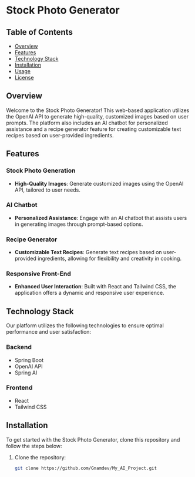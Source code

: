 # Stock Photo Generator

## Table of Contents
- [Overview](#overview)
- [Features](#features)
- [Technology Stack](#technology-stack)
- [Installation](#installation)
- [Usage](#usage)
- [License](#license)

## Overview
Welcome to the Stock Photo Generator! This web-based application utilizes the OpenAI API to generate high-quality, customized images based on user prompts. The platform also includes an AI chatbot for personalized assistance and a recipe generator feature for creating customizable text recipes based on user-provided ingredients.

## Features

### Stock Photo Generation
- **High-Quality Images**: Generate customized images using the OpenAI API, tailored to user needs.

### AI Chatbot
- **Personalized Assistance**: Engage with an AI chatbot that assists users in generating images through prompt-based options.

### Recipe Generator
- **Customizable Text Recipes**: Generate text recipes based on user-provided ingredients, allowing for flexibility and creativity in cooking.

### Responsive Front-End
- **Enhanced User Interaction**: Built with React and Tailwind CSS, the application offers a dynamic and responsive user experience.

## Technology Stack
Our platform utilizes the following technologies to ensure optimal performance and user satisfaction:

### Backend
- Spring Boot
- OpenAI API
- Spring AI

### Frontend
- React
- Tailwind CSS

## Installation
To get started with the Stock Photo Generator, clone this repository and follow the steps below:

1. Clone the repository:
   ```bash
   git clone https://github.com/Gnamdev/My_AI_Project.git
